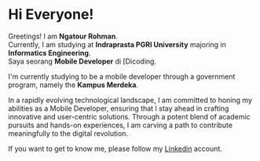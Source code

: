 # Hi Everyone! 

Greetings! I am **Ngatour Rohman**.\
Currently, I am studying at **Indraprasta PGRI University** majoring in **Informatics Engineering**.\
Saya seorang **Mobile Developer** di [Dicoding.

I'm currently studying to be a mobile developer through a government program, namely the **Kampus Merdeka**.  

In a rapidly evolving technological landscape, I am committed to honing my abilities as a Mobile Developer, ensuring that I stay ahead in crafting innovative and user-centric solutions. Through a potent blend of academic pursuits and hands-on experiences, I am carving a path to contribute meaningfully to the digital revolution.

If you want to get to know me, please follow my [Linkedin](https://www.linkedin.com/in/ngatour-rohman/) account.

